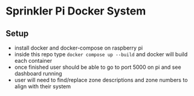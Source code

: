 # Sprinkler Pi Docker System

## Setup
- install docker and docker-compose on raspberry pi
- inside this repo type `docker compose up --build` and docker will build each container
- once finished user should be able to go to port 5000 on pi and see dashboard running
- user will need to find/replace zone descriptions and zone numbers to align with their system